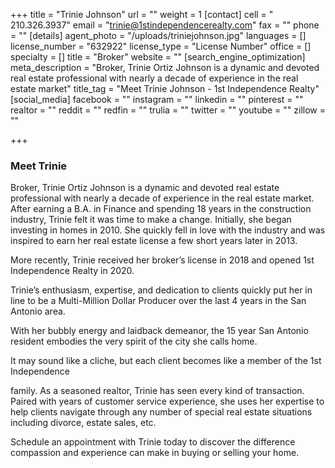 +++
title = "Trinie Johnson"
url = ""
weight = 1
[contact]
cell = " 210.326.3937"
email = "trinie@1stindependencerealty.com"
fax = ""
phone = ""
[details]
agent_photo = "/uploads/triniejohnson.jpg"
languages = []
license_number = "632922"
license_type = "License Number"
office = []
specialty = []
title = "Broker"
website = ""
[search_engine_optimization]
meta_description = "Broker, Trinie Ortiz Johnson is a dynamic and devoted real estate professional with nearly a decade of experience in the real estate market"
title_tag = "Meet Trinie Johnson - 1st Independence Realty"
[social_media]
facebook = ""
instagram = ""
linkedin = ""
pinterest = ""
realtor = ""
reddit = ""
redfin = ""
trulia = ""
twitter = ""
youtube = ""
zillow = ""

+++
### Meet Trinie

Broker, Trinie Ortiz Johnson is a dynamic and devoted real estate professional with nearly a decade of experience in the real estate market. After earning a B.A. in Finance and spending 18 years in the construction industry, Trinie felt it was time to make a change. Initially, she began investing in homes in 2010. She quickly fell in love with the industry and was inspired to earn her real estate license a few short years later in 2013. 

More recently, Trinie received her broker’s license in 2018 and opened 1st Independence Realty in 2020.

Trinie’s enthusiasm, expertise, and dedication to clients quickly put her in line to be a Multi-Million Dollar Producer over the last 4 years in the San Antonio area.

With her bubbly energy and laidback demeanor, the 15 year San Antonio resident embodies the very spirit of the city she calls home.

It may sound like a cliche, but each client becomes like a member of the 1st Independence

family. As a seasoned realtor, Trinie has seen every kind of transaction. Paired with years of customer service experience, she uses her expertise to help clients navigate through any number of special real estate situations including divorce, estate sales, etc.

Schedule an appointment with Trinie today to discover the difference compassion and experience can make in buying or selling your home.